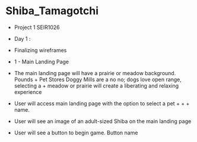 # Shiba_Tamagotchi
+ Project 1 SEIR1026
+ Day 1 : 
+ Finalizing wireframes

+ 1 - Main Landing Page 
+    The main landing page will have a prairie or meadow background. Pounds +    Pet Stores  Doggy Mills are a no no; dogs love open range, selecting a + meadow or prairie will create a liberating and relaxing experience
+    User will access main landing page with the option to select a pet + + +    name. 
+    User will see an image of an adult-sized Shiba on the main landing page
+    User will see a button to begin game. Button name 
